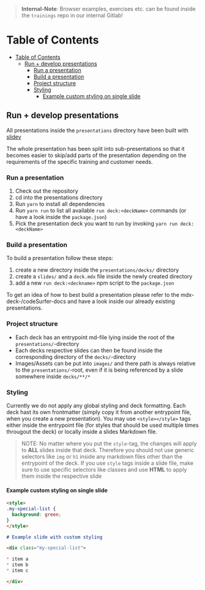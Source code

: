 > **Internal-Note**: Browser examples, exercises etc. can be found inside the `trainings` repo in our internal Gitlab!


# Table of Contents

- [Table of Contents](#table-of-contents)
  - [Run + develop presentations](#run--develop-presentations)
    - [Run a presentation](#run-a-presentation)
    - [Build a presentation](#build-a-presentation)
    - [Project structure](#project-structure)
    - [Styling](#styling)
      - [Example custom styling on single slide](#example-custom-styling-on-single-slide)

## Run + develop presentations

All presentations inside the `presentations` directory have been built with [slidev](https://sli.dev)

The whole presentation has been split into sub-presentations so that it becomes easier to skip/add
parts of the presentation depending on the requirements of the specific training and customer needs.

### Run a presentation

1. Check out the repository
2. cd into the presentations directory
3. Run `yarn` to install all dependencies
4. Run `yarn run` to list all available `run deck:<deckName>` commands (or have a look inside the `package.json`)
5. Pick the presentation deck you want to run by invoking `yarn run deck:<deckName>`


### Build a presentation

To build a presentation follow these steps:

1. create a new directory inside the `presentations/decks/` directory
2. create a `slides/` and a `deck.mdx` file inside the newly created directory
3. add a new `run deck:<deckname>` npm script to the `package.json`

To get an idea of how to best build a presentation please refer to the mdx-deck-/codeSurfer-docs
and have a look inside our already existing presentations.


### Project structure

* Each deck has an entrypoint md-file lying inside the root of the `presentations/`-directory
* Each decks respective slides can then be found inside the corresponding directory of the `decks/`-directory
* Images/Assets can be put into `images/` and there path is always relative to the `presentations/`-root, even if it is being referenced by a slide somewhere inside `decks/**/*`

### Styling

Currently we do not apply any global styling and deck formatting.
Each deck hast its own frontmatter (simply copy it from another entrypoint file, when you create a new presentation).
You may use `<style></style>` tags either inside the entrypoint file (for styles that should be used multiple times througout the deck) or locally inside a slides Markdown file.

> NOTE: No matter where you put the `style`-tag, the changes will apply to **ALL** slides inside that deck.
> Therefore you should not use generic selectors like `img` or `h1` inside any markdown files other than the entrypoint of the deck. If you use `style` tags inside a slide file, make sure to use specific selectors like classes and use **HTML** to apply them inside the respective slide

#### Example custom styling on single slide

```md
<style>
.my-special-list {
  background: green;
}
</style>

# Example slide with custom styling

<div class="my-special-list">

* item a
* item b
* item c

</div>
```
